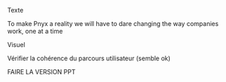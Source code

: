 Texte

To make Pnyx a reality we will have to dare changing the way companies work, one at a time


Visuel

Vérifier la cohérence du parcours utilisateur (semble ok)

FAIRE LA VERSION PPT
